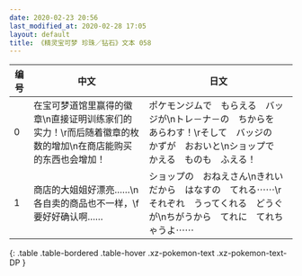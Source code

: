 ```yaml
---
date: 2020-02-23 20:56
last_modified_at: 2020-02-28 17:05
layout: default
title: 《精灵宝可梦 珍珠／钻石》文本 058
---
```

| 编号 | 中文 | 日文 |
| ---- | ---- | ---- |
| 0 | 在宝可梦道馆里赢得的徽章\n直接证明训练家们的实力！\r而后随着徽章的枚数的增加\n在商店能购买的东西也会增加！ | ポケモンジムで　もらえる　バッジが\nトレ－ナ－の　ちからを　あらわす！\rそして　バッジの　かずが　おおいと\nショップで　かえる　ものも　ふえる！ |
| 1 | 商店的大姐姐好漂亮……\n各自卖的商品也不一样，\f要好好确认啊…… | ショップの　おねえさん\nきれいだから　はなすの　てれる⋯⋯\rそれぞれ　うってくれる　どうぐが\nちがうから　てれに　てれちゃうよ⋯⋯ |
{: .table .table-bordered .table-hover .xz-pokemon-text .xz-pokemon-text-DP }